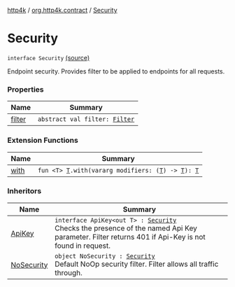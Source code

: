 [http4k](../../index.md) / [org.http4k.contract](../index.md) / [Security](./index.md)

# Security

`interface Security` [(source)](https://github.com/http4k/http4k/blob/master/http4k-contract/src/main/kotlin/org/http4k/contract/Security.kt#L15)

Endpoint security. Provides filter to be applied to endpoints for all requests.

### Properties

| Name | Summary |
|---|---|
| [filter](filter.md) | `abstract val filter: `[`Filter`](../../org.http4k.core/-filter/index.md) |

### Extension Functions

| Name | Summary |
|---|---|
| [with](../../org.http4k.core/with.md) | `fun <T> `[`T`](../../org.http4k.core/with.md#T)`.with(vararg modifiers: (`[`T`](../../org.http4k.core/with.md#T)`) -> `[`T`](../../org.http4k.core/with.md#T)`): `[`T`](../../org.http4k.core/with.md#T) |

### Inheritors

| Name | Summary |
|---|---|
| [ApiKey](../-api-key/index.md) | `interface ApiKey<out T> : `[`Security`](./index.md)<br>Checks the presence of the named Api Key parameter. Filter returns 401 if Api-Key is not found in request. |
| [NoSecurity](../-no-security/index.md) | `object NoSecurity : `[`Security`](./index.md)<br>Default NoOp security filter. Filter allows all traffic through. |
